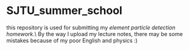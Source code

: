 # SJTU_summer_school
this repository is used for submitting my *element particle detection homework*.\\
By the way I upload my lecture notes, there may be some mistakes because of my poor English and physics :)
